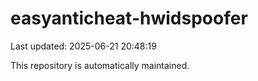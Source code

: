 # easyanticheat-hwidspoofer

Last updated: 2025-06-21 20:48:19

This repository is automatically maintained.
